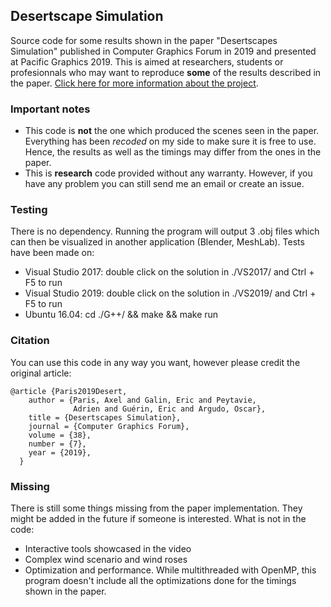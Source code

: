 ## Desertscape Simulation
Source code for some results shown in the paper "Desertscapes Simulation" published in Computer Graphics Forum in 2019
and presented at Pacific Graphics 2019. This is aimed at researchers, students or profesionnals who may want to reproduce **some** of the results described in the paper.
[Click here for more information about the project](https://aparis69.github.io/projects/paris2019_Deserts.html).

### Important notes
* This code is **not** the one which produced the scenes seen in the paper. Everything has been *recoded* on my side to make sure it is free to use. 
Hence, the results as well as the timings may differ from the ones in the paper.
* This is **research** code provided without any warranty. However, if you have any problem you can still send me an email or create an issue.

### Testing
There is no dependency. Running the program will output 3 .obj files which can then be visualized in another application (Blender, MeshLab). Tests have been made on:
* Visual Studio 2017: double click on the solution in ./VS2017/ and Ctrl + F5 to run
* Visual Studio 2019: double click on the solution in ./VS2019/ and Ctrl + F5 to run
* Ubuntu 16.04: cd ./G++/ && make && make run

### Citation
You can use this code in any way you want, however please credit the original article:
```
@article {Paris2019Desert,
    author = {Paris, Axel and Galin, Eric and Peytavie,
              Adrien and Guérin, Eric and Argudo, Oscar},
    title = {Desertscapes Simulation},
    journal = {Computer Graphics Forum},
    volume = {38},
    number = {7},
    year = {2019},
  }
```	

### Missing
There is still some things missing from the paper implementation. They might be added in the future if someone is interested. What is not in the code:
* Interactive tools showcased in the video
* Complex wind scenario and wind roses
* Optimization and performance. While multithreaded with OpenMP, this program doesn't include all the optimizations done for the timings shown in the paper.
